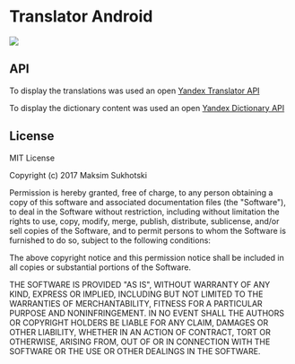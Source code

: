 # Translator Android

[<img src="https://play.google.com/intl/en_us/badges/images/badge_new.png">](https://play.google.com/store/apps/details?id=suhockii.dev.translator)

## API
To display the translations was used an open [Yandex Translator API](https://tech.yandex.ru/translate/)

To display the dictionary content was used an open [Yandex Dictionary API](https://tech.yandex.ru/dictionary/)

## License

MIT License

Copyright (c) 2017 Maksim Sukhotski

Permission is hereby granted, free of charge, to any person obtaining a copy
of this software and associated documentation files (the "Software"), to deal
in the Software without restriction, including without limitation the rights
to use, copy, modify, merge, publish, distribute, sublicense, and/or sell
copies of the Software, and to permit persons to whom the Software is
furnished to do so, subject to the following conditions:

The above copyright notice and this permission notice shall be included in all
copies or substantial portions of the Software.

THE SOFTWARE IS PROVIDED "AS IS", WITHOUT WARRANTY OF ANY KIND, EXPRESS OR
IMPLIED, INCLUDING BUT NOT LIMITED TO THE WARRANTIES OF MERCHANTABILITY,
FITNESS FOR A PARTICULAR PURPOSE AND NONINFRINGEMENT. IN NO EVENT SHALL THE
AUTHORS OR COPYRIGHT HOLDERS BE LIABLE FOR ANY CLAIM, DAMAGES OR OTHER
LIABILITY, WHETHER IN AN ACTION OF CONTRACT, TORT OR OTHERWISE, ARISING FROM,
OUT OF OR IN CONNECTION WITH THE SOFTWARE OR THE USE OR OTHER DEALINGS IN THE
SOFTWARE.
